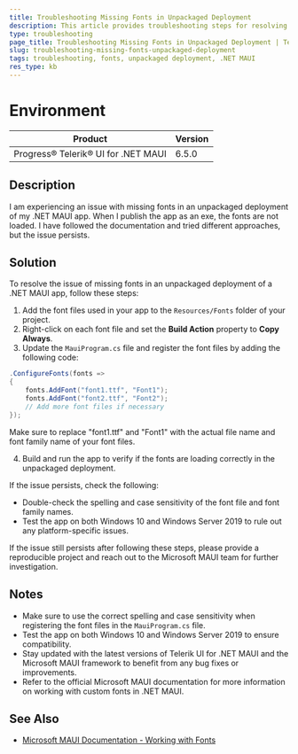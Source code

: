 ```yaml
---
title: Troubleshooting Missing Fonts in Unpackaged Deployment
description: This article provides troubleshooting steps for resolving the issue of missing fonts in an unpackaged deployment of a .NET MAUI app.
type: troubleshooting
page_title: Troubleshooting Missing Fonts in Unpackaged Deployment | Telerik UI for .NET MAUI
slug: troubleshooting-missing-fonts-unpackaged-deployment
tags: troubleshooting, fonts, unpackaged deployment, .NET MAUI
res_type: kb
---
```

# Environment
| Product | Version |
| ------- | ------- |
| Progress® Telerik® UI for .NET MAUI | 6.5.0 |

## Description
I am experiencing an issue with missing fonts in an unpackaged deployment of my .NET MAUI app. When I publish the app as an exe, the fonts are not loaded. I have followed the documentation and tried different approaches, but the issue persists.

## Solution
To resolve the issue of missing fonts in an unpackaged deployment of a .NET MAUI app, follow these steps:

1. Add the font files used in your app to the `Resources/Fonts` folder of your project.
2. Right-click on each font file and set the **Build Action** property to **Copy Always**.
3. Update the `MauiProgram.cs` file and register the font files by adding the following code:

```csharp
.ConfigureFonts(fonts =>
{
    fonts.AddFont("font1.ttf", "Font1");
    fonts.AddFont("font2.ttf", "Font2");
    // Add more font files if necessary
});
```
Make sure to replace "font1.ttf" and "Font1" with the actual file name and font family name of your font files.

4. Build and run the app to verify if the fonts are loading correctly in the unpackaged deployment.

If the issue persists, check the following:

- Double-check the spelling and case sensitivity of the font file and font family names.
- Test the app on both Windows 10 and Windows Server 2019 to rule out any platform-specific issues.

If the issue still persists after following these steps, please provide a reproducible project and reach out to the Microsoft MAUI team for further investigation.

## Notes
- Make sure to use the correct spelling and case sensitivity when registering the font files in the `MauiProgram.cs` file.
- Test the app on both Windows 10 and Windows Server 2019 to ensure compatibility.
- Stay updated with the latest versions of Telerik UI for .NET MAUI and the Microsoft MAUI framework to benefit from any bug fixes or improvements.
- Refer to the official Microsoft MAUI documentation for more information on working with custom fonts in .NET MAUI.

## See Also
- [Microsoft MAUI Documentation - Working with Fonts](https://learn.microsoft.com/en-us/dotnet/maui/user-interface/fonts?view=net-maui-8.0)
